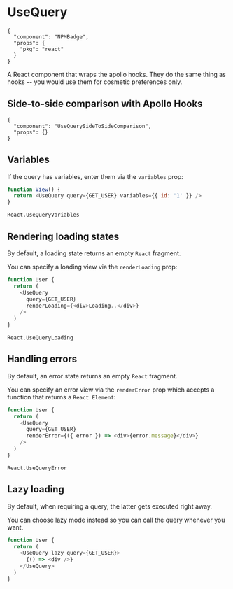 # UseQuery

```component
{
  "component": "NPMBadge",
  "props": {
    "pkg": "react"
  }
}
```

A React component that wraps the apollo hooks. They do the same thing as hooks -- you would use them for cosmetic preferences only.

## Side-to-side comparison with Apollo Hooks

```component
{
  "component": "UseQuerySideToSideComparison",
  "props": {}
}
```

## Variables

If the query has variables, enter them via the `variables` prop:

```javascript
function View() {
  return <UseQuery query={GET_USER} variables={{ id: '1' }} />
}
```

```snapshot
React.UseQueryVariables
```

## Rendering loading states

By default, a loading state returns an empty `React` fragment.

You can specify a loading view via the `renderLoading` prop:

```javascript
function User {
  return (
    <UseQuery
      query={GET_USER}
      renderLoading={<div>Loading..</div>}
    />
  )
}
```

```snapshot
React.UseQueryLoading
```

## Handling errors

By default, an error state returns an empty `React` fragment.

You can specify an error view via the `renderError` prop which accepts a function that returns a `React Element`:

```javascript
function User {
  return (
    <UseQuery
      query={GET_USER}
      renderError={({ error }) => <div>{error.message}</div>}
    />
  )
}
```

```snapshot
React.UseQueryError
```

## Lazy loading

By default, when requiring a query, the latter gets executed right away.

You can choose lazy mode instead so you can call the query whenever you want.

```javascript
function User {
  return (
    <UseQuery lazy query={GET_USER}>
      {() => <div />}
    </UseQuery>
  )
}
```
